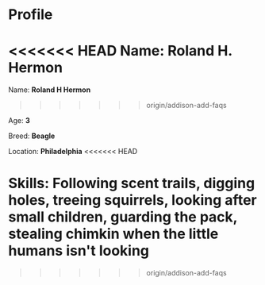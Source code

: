 # Profile

<<<<<<< HEAD
Name: **Roland H. Hermon**
=======
Name: **Roland H Hermon**
>>>>>>> origin/addison-add-faqs

Age: **3**

Breed: **Beagle**

Location: **Philadelphia**
<<<<<<< HEAD

Skills: Following scent trails, digging holes, treeing squirrels, looking after small children, guarding the pack, stealing chimkin when the little humans isn't looking
=======
>>>>>>> origin/addison-add-faqs
